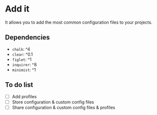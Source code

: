 # Add it

It allows you to add the most common configuration files to your projects.

## Dependencies

- `chalk`: ^4
- `clear`: ^0.1
- `figlet`: ^1
- `inquirer`: ^8
- `minimist`: ^1

## To do list

- [ ] Add profiles
- [ ] Store configuration & custom config files
- [ ] Share configuration & custom config files & profiles
